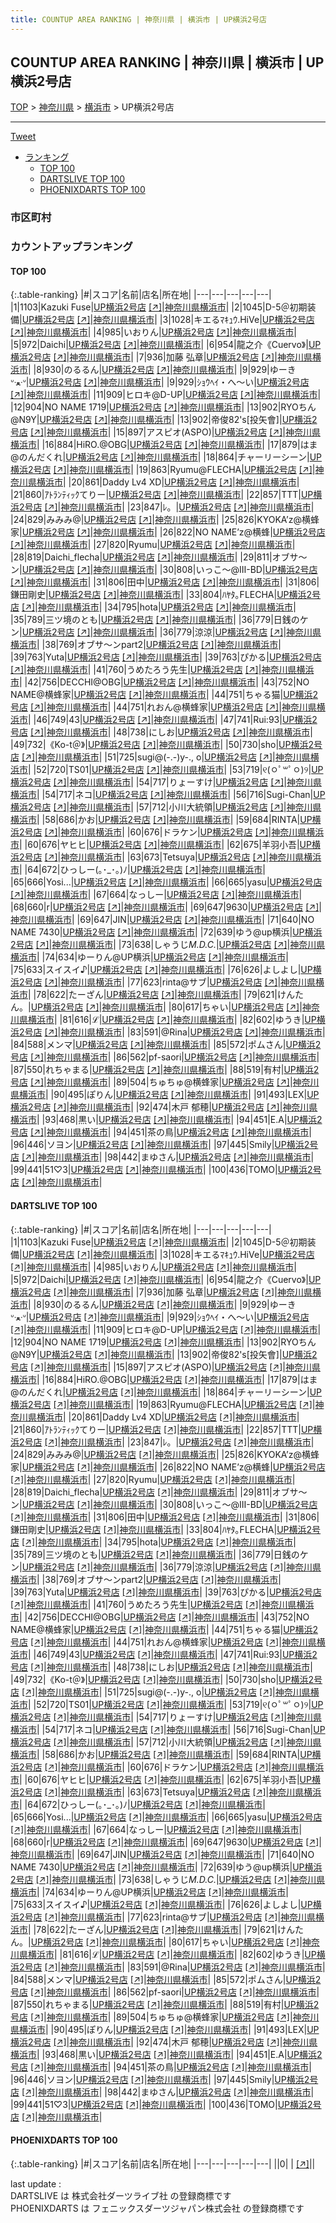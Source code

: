 ```yaml
---
title: COUNTUP AREA RANKING | 神奈川県 | 横浜市 | UP横浜2号店
---
```

## COUNTUP AREA RANKING | 神奈川県 | 横浜市 | UP横浜2号店

[TOP](/darts/rank/) > [神奈川県](/darts/rank/神奈川県/) > [横浜市](/darts/rank/神奈川県/横浜市/) > UP横浜2号店

___

<a href="https://twitter.com/share?ref_src=twsrc%5Etfw" data-text="COUNTUP AREA RANKING | 神奈川県横浜市UP横浜2号店" class="twitter-share-button" data-hashtags="DARTSLIVE,PHOENIXDARTS,darts,ダーツ" data-show-count="false">Tweet</a>

* [ランキング](#カウントアップランキング)
    * [TOP 100](#top-100)
    * [DARTSLIVE TOP 100](#dartslive-top-100)
    * [PHOENIXDARTS TOP 100](#phoenixdarts-top-100)

### 市区町村

<ul>

</ul>

### カウントアップランキング

#### TOP 100



{:.table-ranking}
|#|スコア|名前|店名|所在地|
|---|---|---|---|---|
|1|1103|<span class="rank-name-dl">Kazuki Fuse</span>|<a href="/darts/rank/shops/3d4662f3a8ee9692774c926eb736cb5a.html">UP横浜2号店</a> <a href="https://search.dartslive.com/jp/shop/3d4662f3a8ee9692774c926eb736cb5a">[↗]</a>|<a href="/darts/rank/神奈川県/横浜市">神奈川県横浜市</a>|
|2|1045|<span class="rank-name-dl">D-5＠初期装備</span>|<a href="/darts/rank/shops/3d4662f3a8ee9692774c926eb736cb5a.html">UP横浜2号店</a> <a href="https://search.dartslive.com/jp/shop/3d4662f3a8ee9692774c926eb736cb5a">[↗]</a>|<a href="/darts/rank/神奈川県/横浜市">神奈川県横浜市</a>|
|3|1028|<span class="rank-name-dl">キエるﾏｷｭｳ.HiVe</span>|<a href="/darts/rank/shops/3d4662f3a8ee9692774c926eb736cb5a.html">UP横浜2号店</a> <a href="https://search.dartslive.com/jp/shop/3d4662f3a8ee9692774c926eb736cb5a">[↗]</a>|<a href="/darts/rank/神奈川県/横浜市">神奈川県横浜市</a>|
|4|985|<span class="rank-name-dl">いおりん</span>|<a href="/darts/rank/shops/3d4662f3a8ee9692774c926eb736cb5a.html">UP横浜2号店</a> <a href="https://search.dartslive.com/jp/shop/3d4662f3a8ee9692774c926eb736cb5a">[↗]</a>|<a href="/darts/rank/神奈川県/横浜市">神奈川県横浜市</a>|
|5|972|<span class="rank-name-dl">Daichi</span>|<a href="/darts/rank/shops/3d4662f3a8ee9692774c926eb736cb5a.html">UP横浜2号店</a> <a href="https://search.dartslive.com/jp/shop/3d4662f3a8ee9692774c926eb736cb5a">[↗]</a>|<a href="/darts/rank/神奈川県/横浜市">神奈川県横浜市</a>|
|6|954|<span class="rank-name-dl">龍之介《Cuervo》</span>|<a href="/darts/rank/shops/3d4662f3a8ee9692774c926eb736cb5a.html">UP横浜2号店</a> <a href="https://search.dartslive.com/jp/shop/3d4662f3a8ee9692774c926eb736cb5a">[↗]</a>|<a href="/darts/rank/神奈川県/横浜市">神奈川県横浜市</a>|
|7|936|<span class="rank-name-dl">加藤 弘章</span>|<a href="/darts/rank/shops/3d4662f3a8ee9692774c926eb736cb5a.html">UP横浜2号店</a> <a href="https://search.dartslive.com/jp/shop/3d4662f3a8ee9692774c926eb736cb5a">[↗]</a>|<a href="/darts/rank/神奈川県/横浜市">神奈川県横浜市</a>|
|8|930|<span class="rank-name-dl">のるるん</span>|<a href="/darts/rank/shops/3d4662f3a8ee9692774c926eb736cb5a.html">UP横浜2号店</a> <a href="https://search.dartslive.com/jp/shop/3d4662f3a8ee9692774c926eb736cb5a">[↗]</a>|<a href="/darts/rank/神奈川県/横浜市">神奈川県横浜市</a>|
|9|929|<span class="rank-name-dl">ゆーきᐡᐧﻌᐧᐡ</span>|<a href="/darts/rank/shops/3d4662f3a8ee9692774c926eb736cb5a.html">UP横浜2号店</a> <a href="https://search.dartslive.com/jp/shop/3d4662f3a8ee9692774c926eb736cb5a">[↗]</a>|<a href="/darts/rank/神奈川県/横浜市">神奈川県横浜市</a>|
|9|929|<span class="rank-name-dl">ｼｮｳﾍｲ・へ～い</span>|<a href="/darts/rank/shops/3d4662f3a8ee9692774c926eb736cb5a.html">UP横浜2号店</a> <a href="https://search.dartslive.com/jp/shop/3d4662f3a8ee9692774c926eb736cb5a">[↗]</a>|<a href="/darts/rank/神奈川県/横浜市">神奈川県横浜市</a>|
|11|909|<span class="rank-name-dl">ヒロキ@D-UP</span>|<a href="/darts/rank/shops/3d4662f3a8ee9692774c926eb736cb5a.html">UP横浜2号店</a> <a href="https://search.dartslive.com/jp/shop/3d4662f3a8ee9692774c926eb736cb5a">[↗]</a>|<a href="/darts/rank/神奈川県/横浜市">神奈川県横浜市</a>|
|12|904|<span class="rank-name-dl">NO NAME 1719</span>|<a href="/darts/rank/shops/3d4662f3a8ee9692774c926eb736cb5a.html">UP横浜2号店</a> <a href="https://search.dartslive.com/jp/shop/3d4662f3a8ee9692774c926eb736cb5a">[↗]</a>|<a href="/darts/rank/神奈川県/横浜市">神奈川県横浜市</a>|
|13|902|<span class="rank-name-dl">RYOちん@N9Y</span>|<a href="/darts/rank/shops/3d4662f3a8ee9692774c926eb736cb5a.html">UP横浜2号店</a> <a href="https://search.dartslive.com/jp/shop/3d4662f3a8ee9692774c926eb736cb5a">[↗]</a>|<a href="/darts/rank/神奈川県/横浜市">神奈川県横浜市</a>|
|13|902|<span class="rank-name-dl">帝俊82&#x27;s[投矢會]</span>|<a href="/darts/rank/shops/3d4662f3a8ee9692774c926eb736cb5a.html">UP横浜2号店</a> <a href="https://search.dartslive.com/jp/shop/3d4662f3a8ee9692774c926eb736cb5a">[↗]</a>|<a href="/darts/rank/神奈川県/横浜市">神奈川県横浜市</a>|
|15|897|<span class="rank-name-dl">アスピオ(ASPO)</span>|<a href="/darts/rank/shops/3d4662f3a8ee9692774c926eb736cb5a.html">UP横浜2号店</a> <a href="https://search.dartslive.com/jp/shop/3d4662f3a8ee9692774c926eb736cb5a">[↗]</a>|<a href="/darts/rank/神奈川県/横浜市">神奈川県横浜市</a>|
|16|884|<span class="rank-name-dl">HiRO.@OBG</span>|<a href="/darts/rank/shops/3d4662f3a8ee9692774c926eb736cb5a.html">UP横浜2号店</a> <a href="https://search.dartslive.com/jp/shop/3d4662f3a8ee9692774c926eb736cb5a">[↗]</a>|<a href="/darts/rank/神奈川県/横浜市">神奈川県横浜市</a>|
|17|879|<span class="rank-name-dl">はま@のんだくれ</span>|<a href="/darts/rank/shops/3d4662f3a8ee9692774c926eb736cb5a.html">UP横浜2号店</a> <a href="https://search.dartslive.com/jp/shop/3d4662f3a8ee9692774c926eb736cb5a">[↗]</a>|<a href="/darts/rank/神奈川県/横浜市">神奈川県横浜市</a>|
|18|864|<span class="rank-name-dl">チャーリーシーン</span>|<a href="/darts/rank/shops/3d4662f3a8ee9692774c926eb736cb5a.html">UP横浜2号店</a> <a href="https://search.dartslive.com/jp/shop/3d4662f3a8ee9692774c926eb736cb5a">[↗]</a>|<a href="/darts/rank/神奈川県/横浜市">神奈川県横浜市</a>|
|19|863|<span class="rank-name-dl">Ryumu@FLECHA</span>|<a href="/darts/rank/shops/3d4662f3a8ee9692774c926eb736cb5a.html">UP横浜2号店</a> <a href="https://search.dartslive.com/jp/shop/3d4662f3a8ee9692774c926eb736cb5a">[↗]</a>|<a href="/darts/rank/神奈川県/横浜市">神奈川県横浜市</a>|
|20|861|<span class="rank-name-dl">Daddy Lv4 XD</span>|<a href="/darts/rank/shops/3d4662f3a8ee9692774c926eb736cb5a.html">UP横浜2号店</a> <a href="https://search.dartslive.com/jp/shop/3d4662f3a8ee9692774c926eb736cb5a">[↗]</a>|<a href="/darts/rank/神奈川県/横浜市">神奈川県横浜市</a>|
|21|860|<span class="rank-name-dl">ｱﾄﾗﾝﾃｨｯｸてりー</span>|<a href="/darts/rank/shops/3d4662f3a8ee9692774c926eb736cb5a.html">UP横浜2号店</a> <a href="https://search.dartslive.com/jp/shop/3d4662f3a8ee9692774c926eb736cb5a">[↗]</a>|<a href="/darts/rank/神奈川県/横浜市">神奈川県横浜市</a>|
|22|857|<span class="rank-name-dl">TTT</span>|<a href="/darts/rank/shops/3d4662f3a8ee9692774c926eb736cb5a.html">UP横浜2号店</a> <a href="https://search.dartslive.com/jp/shop/3d4662f3a8ee9692774c926eb736cb5a">[↗]</a>|<a href="/darts/rank/神奈川県/横浜市">神奈川県横浜市</a>|
|23|847|<span class="rank-name-dl">ﾚ。</span>|<a href="/darts/rank/shops/3d4662f3a8ee9692774c926eb736cb5a.html">UP横浜2号店</a> <a href="https://search.dartslive.com/jp/shop/3d4662f3a8ee9692774c926eb736cb5a">[↗]</a>|<a href="/darts/rank/神奈川県/横浜市">神奈川県横浜市</a>|
|24|829|<span class="rank-name-dl">みみみ@</span>|<a href="/darts/rank/shops/3d4662f3a8ee9692774c926eb736cb5a.html">UP横浜2号店</a> <a href="https://search.dartslive.com/jp/shop/3d4662f3a8ee9692774c926eb736cb5a">[↗]</a>|<a href="/darts/rank/神奈川県/横浜市">神奈川県横浜市</a>|
|25|826|<span class="rank-name-dl">KYOKA’z@横蜂家</span>|<a href="/darts/rank/shops/3d4662f3a8ee9692774c926eb736cb5a.html">UP横浜2号店</a> <a href="https://search.dartslive.com/jp/shop/3d4662f3a8ee9692774c926eb736cb5a">[↗]</a>|<a href="/darts/rank/神奈川県/横浜市">神奈川県横浜市</a>|
|26|822|<span class="rank-name-dl">NO NAME’z@横蜂</span>|<a href="/darts/rank/shops/3d4662f3a8ee9692774c926eb736cb5a.html">UP横浜2号店</a> <a href="https://search.dartslive.com/jp/shop/3d4662f3a8ee9692774c926eb736cb5a">[↗]</a>|<a href="/darts/rank/神奈川県/横浜市">神奈川県横浜市</a>|
|27|820|<span class="rank-name-dl">Ryumu</span>|<a href="/darts/rank/shops/3d4662f3a8ee9692774c926eb736cb5a.html">UP横浜2号店</a> <a href="https://search.dartslive.com/jp/shop/3d4662f3a8ee9692774c926eb736cb5a">[↗]</a>|<a href="/darts/rank/神奈川県/横浜市">神奈川県横浜市</a>|
|28|819|<span class="rank-name-dl">Daichi_flecha</span>|<a href="/darts/rank/shops/3d4662f3a8ee9692774c926eb736cb5a.html">UP横浜2号店</a> <a href="https://search.dartslive.com/jp/shop/3d4662f3a8ee9692774c926eb736cb5a">[↗]</a>|<a href="/darts/rank/神奈川県/横浜市">神奈川県横浜市</a>|
|29|811|<span class="rank-name-dl">オブサ〜ン</span>|<a href="/darts/rank/shops/3d4662f3a8ee9692774c926eb736cb5a.html">UP横浜2号店</a> <a href="https://search.dartslive.com/jp/shop/3d4662f3a8ee9692774c926eb736cb5a">[↗]</a>|<a href="/darts/rank/神奈川県/横浜市">神奈川県横浜市</a>|
|30|808|<span class="rank-name-dl">いっこ～@Ⅲ-BD</span>|<a href="/darts/rank/shops/3d4662f3a8ee9692774c926eb736cb5a.html">UP横浜2号店</a> <a href="https://search.dartslive.com/jp/shop/3d4662f3a8ee9692774c926eb736cb5a">[↗]</a>|<a href="/darts/rank/神奈川県/横浜市">神奈川県横浜市</a>|
|31|806|<span class="rank-name-dl">田中</span>|<a href="/darts/rank/shops/3d4662f3a8ee9692774c926eb736cb5a.html">UP横浜2号店</a> <a href="https://search.dartslive.com/jp/shop/3d4662f3a8ee9692774c926eb736cb5a">[↗]</a>|<a href="/darts/rank/神奈川県/横浜市">神奈川県横浜市</a>|
|31|806|<span class="rank-name-dl">鎌田剛史</span>|<a href="/darts/rank/shops/3d4662f3a8ee9692774c926eb736cb5a.html">UP横浜2号店</a> <a href="https://search.dartslive.com/jp/shop/3d4662f3a8ee9692774c926eb736cb5a">[↗]</a>|<a href="/darts/rank/神奈川県/横浜市">神奈川県横浜市</a>|
|33|804|<span class="rank-name-dl">ﾊﾔﾀ｡FLECHA</span>|<a href="/darts/rank/shops/3d4662f3a8ee9692774c926eb736cb5a.html">UP横浜2号店</a> <a href="https://search.dartslive.com/jp/shop/3d4662f3a8ee9692774c926eb736cb5a">[↗]</a>|<a href="/darts/rank/神奈川県/横浜市">神奈川県横浜市</a>|
|34|795|<span class="rank-name-dl">hota</span>|<a href="/darts/rank/shops/3d4662f3a8ee9692774c926eb736cb5a.html">UP横浜2号店</a> <a href="https://search.dartslive.com/jp/shop/3d4662f3a8ee9692774c926eb736cb5a">[↗]</a>|<a href="/darts/rank/神奈川県/横浜市">神奈川県横浜市</a>|
|35|789|<span class="rank-name-dl">三ツ境のとも</span>|<a href="/darts/rank/shops/3d4662f3a8ee9692774c926eb736cb5a.html">UP横浜2号店</a> <a href="https://search.dartslive.com/jp/shop/3d4662f3a8ee9692774c926eb736cb5a">[↗]</a>|<a href="/darts/rank/神奈川県/横浜市">神奈川県横浜市</a>|
|36|779|<span class="rank-name-dl">日銭のケン</span>|<a href="/darts/rank/shops/3d4662f3a8ee9692774c926eb736cb5a.html">UP横浜2号店</a> <a href="https://search.dartslive.com/jp/shop/3d4662f3a8ee9692774c926eb736cb5a">[↗]</a>|<a href="/darts/rank/神奈川県/横浜市">神奈川県横浜市</a>|
|36|779|<span class="rank-name-dl">涼涼</span>|<a href="/darts/rank/shops/3d4662f3a8ee9692774c926eb736cb5a.html">UP横浜2号店</a> <a href="https://search.dartslive.com/jp/shop/3d4662f3a8ee9692774c926eb736cb5a">[↗]</a>|<a href="/darts/rank/神奈川県/横浜市">神奈川県横浜市</a>|
|38|769|<span class="rank-name-dl">オブサ〜ンpart2</span>|<a href="/darts/rank/shops/3d4662f3a8ee9692774c926eb736cb5a.html">UP横浜2号店</a> <a href="https://search.dartslive.com/jp/shop/3d4662f3a8ee9692774c926eb736cb5a">[↗]</a>|<a href="/darts/rank/神奈川県/横浜市">神奈川県横浜市</a>|
|39|763|<span class="rank-name-dl">Yuta</span>|<a href="/darts/rank/shops/3d4662f3a8ee9692774c926eb736cb5a.html">UP横浜2号店</a> <a href="https://search.dartslive.com/jp/shop/3d4662f3a8ee9692774c926eb736cb5a">[↗]</a>|<a href="/darts/rank/神奈川県/横浜市">神奈川県横浜市</a>|
|39|763|<span class="rank-name-dl">ぴかる</span>|<a href="/darts/rank/shops/3d4662f3a8ee9692774c926eb736cb5a.html">UP横浜2号店</a> <a href="https://search.dartslive.com/jp/shop/3d4662f3a8ee9692774c926eb736cb5a">[↗]</a>|<a href="/darts/rank/神奈川県/横浜市">神奈川県横浜市</a>|
|41|760|<span class="rank-name-dl">うめたろう先生</span>|<a href="/darts/rank/shops/3d4662f3a8ee9692774c926eb736cb5a.html">UP横浜2号店</a> <a href="https://search.dartslive.com/jp/shop/3d4662f3a8ee9692774c926eb736cb5a">[↗]</a>|<a href="/darts/rank/神奈川県/横浜市">神奈川県横浜市</a>|
|42|756|<span class="rank-name-dl">DECCHI@OBG</span>|<a href="/darts/rank/shops/3d4662f3a8ee9692774c926eb736cb5a.html">UP横浜2号店</a> <a href="https://search.dartslive.com/jp/shop/3d4662f3a8ee9692774c926eb736cb5a">[↗]</a>|<a href="/darts/rank/神奈川県/横浜市">神奈川県横浜市</a>|
|43|752|<span class="rank-name-dl">NO NAME@横蜂家</span>|<a href="/darts/rank/shops/3d4662f3a8ee9692774c926eb736cb5a.html">UP横浜2号店</a> <a href="https://search.dartslive.com/jp/shop/3d4662f3a8ee9692774c926eb736cb5a">[↗]</a>|<a href="/darts/rank/神奈川県/横浜市">神奈川県横浜市</a>|
|44|751|<span class="rank-name-dl">ちゃる猫</span>|<a href="/darts/rank/shops/3d4662f3a8ee9692774c926eb736cb5a.html">UP横浜2号店</a> <a href="https://search.dartslive.com/jp/shop/3d4662f3a8ee9692774c926eb736cb5a">[↗]</a>|<a href="/darts/rank/神奈川県/横浜市">神奈川県横浜市</a>|
|44|751|<span class="rank-name-dl">れおん@横蜂家</span>|<a href="/darts/rank/shops/3d4662f3a8ee9692774c926eb736cb5a.html">UP横浜2号店</a> <a href="https://search.dartslive.com/jp/shop/3d4662f3a8ee9692774c926eb736cb5a">[↗]</a>|<a href="/darts/rank/神奈川県/横浜市">神奈川県横浜市</a>|
|46|749|<span class="rank-name-dl">43</span>|<a href="/darts/rank/shops/3d4662f3a8ee9692774c926eb736cb5a.html">UP横浜2号店</a> <a href="https://search.dartslive.com/jp/shop/3d4662f3a8ee9692774c926eb736cb5a">[↗]</a>|<a href="/darts/rank/神奈川県/横浜市">神奈川県横浜市</a>|
|47|741|<span class="rank-name-dl">Rui:93</span>|<a href="/darts/rank/shops/3d4662f3a8ee9692774c926eb736cb5a.html">UP横浜2号店</a> <a href="https://search.dartslive.com/jp/shop/3d4662f3a8ee9692774c926eb736cb5a">[↗]</a>|<a href="/darts/rank/神奈川県/横浜市">神奈川県横浜市</a>|
|48|738|<span class="rank-name-dl">にしお</span>|<a href="/darts/rank/shops/3d4662f3a8ee9692774c926eb736cb5a.html">UP横浜2号店</a> <a href="https://search.dartslive.com/jp/shop/3d4662f3a8ee9692774c926eb736cb5a">[↗]</a>|<a href="/darts/rank/神奈川県/横浜市">神奈川県横浜市</a>|
|49|732|<span class="rank-name-dl">《Ko-t＠》</span>|<a href="/darts/rank/shops/3d4662f3a8ee9692774c926eb736cb5a.html">UP横浜2号店</a> <a href="https://search.dartslive.com/jp/shop/3d4662f3a8ee9692774c926eb736cb5a">[↗]</a>|<a href="/darts/rank/神奈川県/横浜市">神奈川県横浜市</a>|
|50|730|<span class="rank-name-dl">sho</span>|<a href="/darts/rank/shops/3d4662f3a8ee9692774c926eb736cb5a.html">UP横浜2号店</a> <a href="https://search.dartslive.com/jp/shop/3d4662f3a8ee9692774c926eb736cb5a">[↗]</a>|<a href="/darts/rank/神奈川県/横浜市">神奈川県横浜市</a>|
|51|725|<span class="rank-name-dl">sugi@(-.-)y-., o</span>|<a href="/darts/rank/shops/3d4662f3a8ee9692774c926eb736cb5a.html">UP横浜2号店</a> <a href="https://search.dartslive.com/jp/shop/3d4662f3a8ee9692774c926eb736cb5a">[↗]</a>|<a href="/darts/rank/神奈川県/横浜市">神奈川県横浜市</a>|
|52|720|<span class="rank-name-dl">TS01</span>|<a href="/darts/rank/shops/3d4662f3a8ee9692774c926eb736cb5a.html">UP横浜2号店</a> <a href="https://search.dartslive.com/jp/shop/3d4662f3a8ee9692774c926eb736cb5a">[↗]</a>|<a href="/darts/rank/神奈川県/横浜市">神奈川県横浜市</a>|
|53|719|<span class="rank-name-dl">୧(ㅇﾟ‪꒳ﾟㅇ)୨</span>|<a href="/darts/rank/shops/3d4662f3a8ee9692774c926eb736cb5a.html">UP横浜2号店</a> <a href="https://search.dartslive.com/jp/shop/3d4662f3a8ee9692774c926eb736cb5a">[↗]</a>|<a href="/darts/rank/神奈川県/横浜市">神奈川県横浜市</a>|
|54|717|<span class="rank-name-dl">りょーすけ</span>|<a href="/darts/rank/shops/3d4662f3a8ee9692774c926eb736cb5a.html">UP横浜2号店</a> <a href="https://search.dartslive.com/jp/shop/3d4662f3a8ee9692774c926eb736cb5a">[↗]</a>|<a href="/darts/rank/神奈川県/横浜市">神奈川県横浜市</a>|
|54|717|<span class="rank-name-dl">ネコ</span>|<a href="/darts/rank/shops/3d4662f3a8ee9692774c926eb736cb5a.html">UP横浜2号店</a> <a href="https://search.dartslive.com/jp/shop/3d4662f3a8ee9692774c926eb736cb5a">[↗]</a>|<a href="/darts/rank/神奈川県/横浜市">神奈川県横浜市</a>|
|56|716|<span class="rank-name-dl">Sugi-Chan</span>|<a href="/darts/rank/shops/3d4662f3a8ee9692774c926eb736cb5a.html">UP横浜2号店</a> <a href="https://search.dartslive.com/jp/shop/3d4662f3a8ee9692774c926eb736cb5a">[↗]</a>|<a href="/darts/rank/神奈川県/横浜市">神奈川県横浜市</a>|
|57|712|<span class="rank-name-dl">小川大統領</span>|<a href="/darts/rank/shops/3d4662f3a8ee9692774c926eb736cb5a.html">UP横浜2号店</a> <a href="https://search.dartslive.com/jp/shop/3d4662f3a8ee9692774c926eb736cb5a">[↗]</a>|<a href="/darts/rank/神奈川県/横浜市">神奈川県横浜市</a>|
|58|686|<span class="rank-name-dl">かお</span>|<a href="/darts/rank/shops/3d4662f3a8ee9692774c926eb736cb5a.html">UP横浜2号店</a> <a href="https://search.dartslive.com/jp/shop/3d4662f3a8ee9692774c926eb736cb5a">[↗]</a>|<a href="/darts/rank/神奈川県/横浜市">神奈川県横浜市</a>|
|59|684|<span class="rank-name-dl">RINTA</span>|<a href="/darts/rank/shops/3d4662f3a8ee9692774c926eb736cb5a.html">UP横浜2号店</a> <a href="https://search.dartslive.com/jp/shop/3d4662f3a8ee9692774c926eb736cb5a">[↗]</a>|<a href="/darts/rank/神奈川県/横浜市">神奈川県横浜市</a>|
|60|676|<span class="rank-name-dl">ドラケン</span>|<a href="/darts/rank/shops/3d4662f3a8ee9692774c926eb736cb5a.html">UP横浜2号店</a> <a href="https://search.dartslive.com/jp/shop/3d4662f3a8ee9692774c926eb736cb5a">[↗]</a>|<a href="/darts/rank/神奈川県/横浜市">神奈川県横浜市</a>|
|60|676|<span class="rank-name-dl">ヤヒヒ</span>|<a href="/darts/rank/shops/3d4662f3a8ee9692774c926eb736cb5a.html">UP横浜2号店</a> <a href="https://search.dartslive.com/jp/shop/3d4662f3a8ee9692774c926eb736cb5a">[↗]</a>|<a href="/darts/rank/神奈川県/横浜市">神奈川県横浜市</a>|
|62|675|<span class="rank-name-dl">羊羽小吾</span>|<a href="/darts/rank/shops/3d4662f3a8ee9692774c926eb736cb5a.html">UP横浜2号店</a> <a href="https://search.dartslive.com/jp/shop/3d4662f3a8ee9692774c926eb736cb5a">[↗]</a>|<a href="/darts/rank/神奈川県/横浜市">神奈川県横浜市</a>|
|63|673|<span class="rank-name-dl">Tetsuya</span>|<a href="/darts/rank/shops/3d4662f3a8ee9692774c926eb736cb5a.html">UP横浜2号店</a> <a href="https://search.dartslive.com/jp/shop/3d4662f3a8ee9692774c926eb736cb5a">[↗]</a>|<a href="/darts/rank/神奈川県/横浜市">神奈川県横浜市</a>|
|64|672|<span class="rank-name-dl">ひっしー(｡･_･｡)ﾉ</span>|<a href="/darts/rank/shops/3d4662f3a8ee9692774c926eb736cb5a.html">UP横浜2号店</a> <a href="https://search.dartslive.com/jp/shop/3d4662f3a8ee9692774c926eb736cb5a">[↗]</a>|<a href="/darts/rank/神奈川県/横浜市">神奈川県横浜市</a>|
|65|666|<span class="rank-name-dl">Yosi...</span>|<a href="/darts/rank/shops/3d4662f3a8ee9692774c926eb736cb5a.html">UP横浜2号店</a> <a href="https://search.dartslive.com/jp/shop/3d4662f3a8ee9692774c926eb736cb5a">[↗]</a>|<a href="/darts/rank/神奈川県/横浜市">神奈川県横浜市</a>|
|66|665|<span class="rank-name-dl">yasu</span>|<a href="/darts/rank/shops/3d4662f3a8ee9692774c926eb736cb5a.html">UP横浜2号店</a> <a href="https://search.dartslive.com/jp/shop/3d4662f3a8ee9692774c926eb736cb5a">[↗]</a>|<a href="/darts/rank/神奈川県/横浜市">神奈川県横浜市</a>|
|67|664|<span class="rank-name-dl">なっしー</span>|<a href="/darts/rank/shops/3d4662f3a8ee9692774c926eb736cb5a.html">UP横浜2号店</a> <a href="https://search.dartslive.com/jp/shop/3d4662f3a8ee9692774c926eb736cb5a">[↗]</a>|<a href="/darts/rank/神奈川県/横浜市">神奈川県横浜市</a>|
|68|660|<span class="rank-name-dl">r</span>|<a href="/darts/rank/shops/3d4662f3a8ee9692774c926eb736cb5a.html">UP横浜2号店</a> <a href="https://search.dartslive.com/jp/shop/3d4662f3a8ee9692774c926eb736cb5a">[↗]</a>|<a href="/darts/rank/神奈川県/横浜市">神奈川県横浜市</a>|
|69|647|<span class="rank-name-dl">9630</span>|<a href="/darts/rank/shops/3d4662f3a8ee9692774c926eb736cb5a.html">UP横浜2号店</a> <a href="https://search.dartslive.com/jp/shop/3d4662f3a8ee9692774c926eb736cb5a">[↗]</a>|<a href="/darts/rank/神奈川県/横浜市">神奈川県横浜市</a>|
|69|647|<span class="rank-name-dl">JIN</span>|<a href="/darts/rank/shops/3d4662f3a8ee9692774c926eb736cb5a.html">UP横浜2号店</a> <a href="https://search.dartslive.com/jp/shop/3d4662f3a8ee9692774c926eb736cb5a">[↗]</a>|<a href="/darts/rank/神奈川県/横浜市">神奈川県横浜市</a>|
|71|640|<span class="rank-name-dl">NO NAME 7430</span>|<a href="/darts/rank/shops/3d4662f3a8ee9692774c926eb736cb5a.html">UP横浜2号店</a> <a href="https://search.dartslive.com/jp/shop/3d4662f3a8ee9692774c926eb736cb5a">[↗]</a>|<a href="/darts/rank/神奈川県/横浜市">神奈川県横浜市</a>|
|72|639|<span class="rank-name-dl">ゆう@up横浜</span>|<a href="/darts/rank/shops/3d4662f3a8ee9692774c926eb736cb5a.html">UP横浜2号店</a> <a href="https://search.dartslive.com/jp/shop/3d4662f3a8ee9692774c926eb736cb5a">[↗]</a>|<a href="/darts/rank/神奈川県/横浜市">神奈川県横浜市</a>|
|73|638|<span class="rank-name-dl">しゃうじ*M.D.C.*</span>|<a href="/darts/rank/shops/3d4662f3a8ee9692774c926eb736cb5a.html">UP横浜2号店</a> <a href="https://search.dartslive.com/jp/shop/3d4662f3a8ee9692774c926eb736cb5a">[↗]</a>|<a href="/darts/rank/神奈川県/横浜市">神奈川県横浜市</a>|
|74|634|<span class="rank-name-dl">ゆーりん@UP横浜</span>|<a href="/darts/rank/shops/3d4662f3a8ee9692774c926eb736cb5a.html">UP横浜2号店</a> <a href="https://search.dartslive.com/jp/shop/3d4662f3a8ee9692774c926eb736cb5a">[↗]</a>|<a href="/darts/rank/神奈川県/横浜市">神奈川県横浜市</a>|
|75|633|<span class="rank-name-dl">スイスイ♪</span>|<a href="/darts/rank/shops/3d4662f3a8ee9692774c926eb736cb5a.html">UP横浜2号店</a> <a href="https://search.dartslive.com/jp/shop/3d4662f3a8ee9692774c926eb736cb5a">[↗]</a>|<a href="/darts/rank/神奈川県/横浜市">神奈川県横浜市</a>|
|76|626|<span class="rank-name-dl">よしよし</span>|<a href="/darts/rank/shops/3d4662f3a8ee9692774c926eb736cb5a.html">UP横浜2号店</a> <a href="https://search.dartslive.com/jp/shop/3d4662f3a8ee9692774c926eb736cb5a">[↗]</a>|<a href="/darts/rank/神奈川県/横浜市">神奈川県横浜市</a>|
|77|623|<span class="rank-name-dl">rinta@サブ</span>|<a href="/darts/rank/shops/3d4662f3a8ee9692774c926eb736cb5a.html">UP横浜2号店</a> <a href="https://search.dartslive.com/jp/shop/3d4662f3a8ee9692774c926eb736cb5a">[↗]</a>|<a href="/darts/rank/神奈川県/横浜市">神奈川県横浜市</a>|
|78|622|<span class="rank-name-dl">たーざん</span>|<a href="/darts/rank/shops/3d4662f3a8ee9692774c926eb736cb5a.html">UP横浜2号店</a> <a href="https://search.dartslive.com/jp/shop/3d4662f3a8ee9692774c926eb736cb5a">[↗]</a>|<a href="/darts/rank/神奈川県/横浜市">神奈川県横浜市</a>|
|79|621|<span class="rank-name-dl">けんたん。</span>|<a href="/darts/rank/shops/3d4662f3a8ee9692774c926eb736cb5a.html">UP横浜2号店</a> <a href="https://search.dartslive.com/jp/shop/3d4662f3a8ee9692774c926eb736cb5a">[↗]</a>|<a href="/darts/rank/神奈川県/横浜市">神奈川県横浜市</a>|
|80|617|<span class="rank-name-dl">ちゃい</span>|<a href="/darts/rank/shops/3d4662f3a8ee9692774c926eb736cb5a.html">UP横浜2号店</a> <a href="https://search.dartslive.com/jp/shop/3d4662f3a8ee9692774c926eb736cb5a">[↗]</a>|<a href="/darts/rank/神奈川県/横浜市">神奈川県横浜市</a>|
|81|616|<span class="rank-name-dl">ℒ</span>|<a href="/darts/rank/shops/3d4662f3a8ee9692774c926eb736cb5a.html">UP横浜2号店</a> <a href="https://search.dartslive.com/jp/shop/3d4662f3a8ee9692774c926eb736cb5a">[↗]</a>|<a href="/darts/rank/神奈川県/横浜市">神奈川県横浜市</a>|
|82|602|<span class="rank-name-dl">ゆうき</span>|<a href="/darts/rank/shops/3d4662f3a8ee9692774c926eb736cb5a.html">UP横浜2号店</a> <a href="https://search.dartslive.com/jp/shop/3d4662f3a8ee9692774c926eb736cb5a">[↗]</a>|<a href="/darts/rank/神奈川県/横浜市">神奈川県横浜市</a>|
|83|591|<span class="rank-name-dl">@Rina</span>|<a href="/darts/rank/shops/3d4662f3a8ee9692774c926eb736cb5a.html">UP横浜2号店</a> <a href="https://search.dartslive.com/jp/shop/3d4662f3a8ee9692774c926eb736cb5a">[↗]</a>|<a href="/darts/rank/神奈川県/横浜市">神奈川県横浜市</a>|
|84|588|<span class="rank-name-dl">メンマ</span>|<a href="/darts/rank/shops/3d4662f3a8ee9692774c926eb736cb5a.html">UP横浜2号店</a> <a href="https://search.dartslive.com/jp/shop/3d4662f3a8ee9692774c926eb736cb5a">[↗]</a>|<a href="/darts/rank/神奈川県/横浜市">神奈川県横浜市</a>|
|85|572|<span class="rank-name-dl">ポムさん</span>|<a href="/darts/rank/shops/3d4662f3a8ee9692774c926eb736cb5a.html">UP横浜2号店</a> <a href="https://search.dartslive.com/jp/shop/3d4662f3a8ee9692774c926eb736cb5a">[↗]</a>|<a href="/darts/rank/神奈川県/横浜市">神奈川県横浜市</a>|
|86|562|<span class="rank-name-dl">pf-saori</span>|<a href="/darts/rank/shops/3d4662f3a8ee9692774c926eb736cb5a.html">UP横浜2号店</a> <a href="https://search.dartslive.com/jp/shop/3d4662f3a8ee9692774c926eb736cb5a">[↗]</a>|<a href="/darts/rank/神奈川県/横浜市">神奈川県横浜市</a>|
|87|550|<span class="rank-name-dl">れちゃまる</span>|<a href="/darts/rank/shops/3d4662f3a8ee9692774c926eb736cb5a.html">UP横浜2号店</a> <a href="https://search.dartslive.com/jp/shop/3d4662f3a8ee9692774c926eb736cb5a">[↗]</a>|<a href="/darts/rank/神奈川県/横浜市">神奈川県横浜市</a>|
|88|519|<span class="rank-name-dl">有村</span>|<a href="/darts/rank/shops/3d4662f3a8ee9692774c926eb736cb5a.html">UP横浜2号店</a> <a href="https://search.dartslive.com/jp/shop/3d4662f3a8ee9692774c926eb736cb5a">[↗]</a>|<a href="/darts/rank/神奈川県/横浜市">神奈川県横浜市</a>|
|89|504|<span class="rank-name-dl">ちゅちゅ@横蜂家</span>|<a href="/darts/rank/shops/3d4662f3a8ee9692774c926eb736cb5a.html">UP横浜2号店</a> <a href="https://search.dartslive.com/jp/shop/3d4662f3a8ee9692774c926eb736cb5a">[↗]</a>|<a href="/darts/rank/神奈川県/横浜市">神奈川県横浜市</a>|
|90|495|<span class="rank-name-dl">ぽりん</span>|<a href="/darts/rank/shops/3d4662f3a8ee9692774c926eb736cb5a.html">UP横浜2号店</a> <a href="https://search.dartslive.com/jp/shop/3d4662f3a8ee9692774c926eb736cb5a">[↗]</a>|<a href="/darts/rank/神奈川県/横浜市">神奈川県横浜市</a>|
|91|493|<span class="rank-name-dl">LEX</span>|<a href="/darts/rank/shops/3d4662f3a8ee9692774c926eb736cb5a.html">UP横浜2号店</a> <a href="https://search.dartslive.com/jp/shop/3d4662f3a8ee9692774c926eb736cb5a">[↗]</a>|<a href="/darts/rank/神奈川県/横浜市">神奈川県横浜市</a>|
|92|474|<span class="rank-name-dl">木戸 郁穂</span>|<a href="/darts/rank/shops/3d4662f3a8ee9692774c926eb736cb5a.html">UP横浜2号店</a> <a href="https://search.dartslive.com/jp/shop/3d4662f3a8ee9692774c926eb736cb5a">[↗]</a>|<a href="/darts/rank/神奈川県/横浜市">神奈川県横浜市</a>|
|93|468|<span class="rank-name-dl">黒い</span>|<a href="/darts/rank/shops/3d4662f3a8ee9692774c926eb736cb5a.html">UP横浜2号店</a> <a href="https://search.dartslive.com/jp/shop/3d4662f3a8ee9692774c926eb736cb5a">[↗]</a>|<a href="/darts/rank/神奈川県/横浜市">神奈川県横浜市</a>|
|94|451|<span class="rank-name-dl">E.A</span>|<a href="/darts/rank/shops/3d4662f3a8ee9692774c926eb736cb5a.html">UP横浜2号店</a> <a href="https://search.dartslive.com/jp/shop/3d4662f3a8ee9692774c926eb736cb5a">[↗]</a>|<a href="/darts/rank/神奈川県/横浜市">神奈川県横浜市</a>|
|94|451|<span class="rank-name-dl">茶の鳥</span>|<a href="/darts/rank/shops/3d4662f3a8ee9692774c926eb736cb5a.html">UP横浜2号店</a> <a href="https://search.dartslive.com/jp/shop/3d4662f3a8ee9692774c926eb736cb5a">[↗]</a>|<a href="/darts/rank/神奈川県/横浜市">神奈川県横浜市</a>|
|96|446|<span class="rank-name-dl">ソヨン</span>|<a href="/darts/rank/shops/3d4662f3a8ee9692774c926eb736cb5a.html">UP横浜2号店</a> <a href="https://search.dartslive.com/jp/shop/3d4662f3a8ee9692774c926eb736cb5a">[↗]</a>|<a href="/darts/rank/神奈川県/横浜市">神奈川県横浜市</a>|
|97|445|<span class="rank-name-dl">Smily</span>|<a href="/darts/rank/shops/3d4662f3a8ee9692774c926eb736cb5a.html">UP横浜2号店</a> <a href="https://search.dartslive.com/jp/shop/3d4662f3a8ee9692774c926eb736cb5a">[↗]</a>|<a href="/darts/rank/神奈川県/横浜市">神奈川県横浜市</a>|
|98|442|<span class="rank-name-dl">まゆさん</span>|<a href="/darts/rank/shops/3d4662f3a8ee9692774c926eb736cb5a.html">UP横浜2号店</a> <a href="https://search.dartslive.com/jp/shop/3d4662f3a8ee9692774c926eb736cb5a">[↗]</a>|<a href="/darts/rank/神奈川県/横浜市">神奈川県横浜市</a>|
|99|441|<span class="rank-name-dl">51♡3</span>|<a href="/darts/rank/shops/3d4662f3a8ee9692774c926eb736cb5a.html">UP横浜2号店</a> <a href="https://search.dartslive.com/jp/shop/3d4662f3a8ee9692774c926eb736cb5a">[↗]</a>|<a href="/darts/rank/神奈川県/横浜市">神奈川県横浜市</a>|
|100|436|<span class="rank-name-dl">TOMO</span>|<a href="/darts/rank/shops/3d4662f3a8ee9692774c926eb736cb5a.html">UP横浜2号店</a> <a href="https://search.dartslive.com/jp/shop/3d4662f3a8ee9692774c926eb736cb5a">[↗]</a>|<a href="/darts/rank/神奈川県/横浜市">神奈川県横浜市</a>|


#### DARTSLIVE TOP 100



{:.table-ranking}
|#|スコア|名前|店名|所在地|
|---|---|---|---|---|
|1|1103|<span class="rank-name-dl">Kazuki Fuse</span>|<a href="/darts/rank/shops/3d4662f3a8ee9692774c926eb736cb5a.html">UP横浜2号店</a> <a href="https://search.dartslive.com/jp/shop/3d4662f3a8ee9692774c926eb736cb5a">[↗]</a>|<a href="/darts/rank/神奈川県/横浜市">神奈川県横浜市</a>|
|2|1045|<span class="rank-name-dl">D-5＠初期装備</span>|<a href="/darts/rank/shops/3d4662f3a8ee9692774c926eb736cb5a.html">UP横浜2号店</a> <a href="https://search.dartslive.com/jp/shop/3d4662f3a8ee9692774c926eb736cb5a">[↗]</a>|<a href="/darts/rank/神奈川県/横浜市">神奈川県横浜市</a>|
|3|1028|<span class="rank-name-dl">キエるﾏｷｭｳ.HiVe</span>|<a href="/darts/rank/shops/3d4662f3a8ee9692774c926eb736cb5a.html">UP横浜2号店</a> <a href="https://search.dartslive.com/jp/shop/3d4662f3a8ee9692774c926eb736cb5a">[↗]</a>|<a href="/darts/rank/神奈川県/横浜市">神奈川県横浜市</a>|
|4|985|<span class="rank-name-dl">いおりん</span>|<a href="/darts/rank/shops/3d4662f3a8ee9692774c926eb736cb5a.html">UP横浜2号店</a> <a href="https://search.dartslive.com/jp/shop/3d4662f3a8ee9692774c926eb736cb5a">[↗]</a>|<a href="/darts/rank/神奈川県/横浜市">神奈川県横浜市</a>|
|5|972|<span class="rank-name-dl">Daichi</span>|<a href="/darts/rank/shops/3d4662f3a8ee9692774c926eb736cb5a.html">UP横浜2号店</a> <a href="https://search.dartslive.com/jp/shop/3d4662f3a8ee9692774c926eb736cb5a">[↗]</a>|<a href="/darts/rank/神奈川県/横浜市">神奈川県横浜市</a>|
|6|954|<span class="rank-name-dl">龍之介《Cuervo》</span>|<a href="/darts/rank/shops/3d4662f3a8ee9692774c926eb736cb5a.html">UP横浜2号店</a> <a href="https://search.dartslive.com/jp/shop/3d4662f3a8ee9692774c926eb736cb5a">[↗]</a>|<a href="/darts/rank/神奈川県/横浜市">神奈川県横浜市</a>|
|7|936|<span class="rank-name-dl">加藤 弘章</span>|<a href="/darts/rank/shops/3d4662f3a8ee9692774c926eb736cb5a.html">UP横浜2号店</a> <a href="https://search.dartslive.com/jp/shop/3d4662f3a8ee9692774c926eb736cb5a">[↗]</a>|<a href="/darts/rank/神奈川県/横浜市">神奈川県横浜市</a>|
|8|930|<span class="rank-name-dl">のるるん</span>|<a href="/darts/rank/shops/3d4662f3a8ee9692774c926eb736cb5a.html">UP横浜2号店</a> <a href="https://search.dartslive.com/jp/shop/3d4662f3a8ee9692774c926eb736cb5a">[↗]</a>|<a href="/darts/rank/神奈川県/横浜市">神奈川県横浜市</a>|
|9|929|<span class="rank-name-dl">ゆーきᐡᐧﻌᐧᐡ</span>|<a href="/darts/rank/shops/3d4662f3a8ee9692774c926eb736cb5a.html">UP横浜2号店</a> <a href="https://search.dartslive.com/jp/shop/3d4662f3a8ee9692774c926eb736cb5a">[↗]</a>|<a href="/darts/rank/神奈川県/横浜市">神奈川県横浜市</a>|
|9|929|<span class="rank-name-dl">ｼｮｳﾍｲ・へ～い</span>|<a href="/darts/rank/shops/3d4662f3a8ee9692774c926eb736cb5a.html">UP横浜2号店</a> <a href="https://search.dartslive.com/jp/shop/3d4662f3a8ee9692774c926eb736cb5a">[↗]</a>|<a href="/darts/rank/神奈川県/横浜市">神奈川県横浜市</a>|
|11|909|<span class="rank-name-dl">ヒロキ@D-UP</span>|<a href="/darts/rank/shops/3d4662f3a8ee9692774c926eb736cb5a.html">UP横浜2号店</a> <a href="https://search.dartslive.com/jp/shop/3d4662f3a8ee9692774c926eb736cb5a">[↗]</a>|<a href="/darts/rank/神奈川県/横浜市">神奈川県横浜市</a>|
|12|904|<span class="rank-name-dl">NO NAME 1719</span>|<a href="/darts/rank/shops/3d4662f3a8ee9692774c926eb736cb5a.html">UP横浜2号店</a> <a href="https://search.dartslive.com/jp/shop/3d4662f3a8ee9692774c926eb736cb5a">[↗]</a>|<a href="/darts/rank/神奈川県/横浜市">神奈川県横浜市</a>|
|13|902|<span class="rank-name-dl">RYOちん@N9Y</span>|<a href="/darts/rank/shops/3d4662f3a8ee9692774c926eb736cb5a.html">UP横浜2号店</a> <a href="https://search.dartslive.com/jp/shop/3d4662f3a8ee9692774c926eb736cb5a">[↗]</a>|<a href="/darts/rank/神奈川県/横浜市">神奈川県横浜市</a>|
|13|902|<span class="rank-name-dl">帝俊82&#x27;s[投矢會]</span>|<a href="/darts/rank/shops/3d4662f3a8ee9692774c926eb736cb5a.html">UP横浜2号店</a> <a href="https://search.dartslive.com/jp/shop/3d4662f3a8ee9692774c926eb736cb5a">[↗]</a>|<a href="/darts/rank/神奈川県/横浜市">神奈川県横浜市</a>|
|15|897|<span class="rank-name-dl">アスピオ(ASPO)</span>|<a href="/darts/rank/shops/3d4662f3a8ee9692774c926eb736cb5a.html">UP横浜2号店</a> <a href="https://search.dartslive.com/jp/shop/3d4662f3a8ee9692774c926eb736cb5a">[↗]</a>|<a href="/darts/rank/神奈川県/横浜市">神奈川県横浜市</a>|
|16|884|<span class="rank-name-dl">HiRO.@OBG</span>|<a href="/darts/rank/shops/3d4662f3a8ee9692774c926eb736cb5a.html">UP横浜2号店</a> <a href="https://search.dartslive.com/jp/shop/3d4662f3a8ee9692774c926eb736cb5a">[↗]</a>|<a href="/darts/rank/神奈川県/横浜市">神奈川県横浜市</a>|
|17|879|<span class="rank-name-dl">はま@のんだくれ</span>|<a href="/darts/rank/shops/3d4662f3a8ee9692774c926eb736cb5a.html">UP横浜2号店</a> <a href="https://search.dartslive.com/jp/shop/3d4662f3a8ee9692774c926eb736cb5a">[↗]</a>|<a href="/darts/rank/神奈川県/横浜市">神奈川県横浜市</a>|
|18|864|<span class="rank-name-dl">チャーリーシーン</span>|<a href="/darts/rank/shops/3d4662f3a8ee9692774c926eb736cb5a.html">UP横浜2号店</a> <a href="https://search.dartslive.com/jp/shop/3d4662f3a8ee9692774c926eb736cb5a">[↗]</a>|<a href="/darts/rank/神奈川県/横浜市">神奈川県横浜市</a>|
|19|863|<span class="rank-name-dl">Ryumu@FLECHA</span>|<a href="/darts/rank/shops/3d4662f3a8ee9692774c926eb736cb5a.html">UP横浜2号店</a> <a href="https://search.dartslive.com/jp/shop/3d4662f3a8ee9692774c926eb736cb5a">[↗]</a>|<a href="/darts/rank/神奈川県/横浜市">神奈川県横浜市</a>|
|20|861|<span class="rank-name-dl">Daddy Lv4 XD</span>|<a href="/darts/rank/shops/3d4662f3a8ee9692774c926eb736cb5a.html">UP横浜2号店</a> <a href="https://search.dartslive.com/jp/shop/3d4662f3a8ee9692774c926eb736cb5a">[↗]</a>|<a href="/darts/rank/神奈川県/横浜市">神奈川県横浜市</a>|
|21|860|<span class="rank-name-dl">ｱﾄﾗﾝﾃｨｯｸてりー</span>|<a href="/darts/rank/shops/3d4662f3a8ee9692774c926eb736cb5a.html">UP横浜2号店</a> <a href="https://search.dartslive.com/jp/shop/3d4662f3a8ee9692774c926eb736cb5a">[↗]</a>|<a href="/darts/rank/神奈川県/横浜市">神奈川県横浜市</a>|
|22|857|<span class="rank-name-dl">TTT</span>|<a href="/darts/rank/shops/3d4662f3a8ee9692774c926eb736cb5a.html">UP横浜2号店</a> <a href="https://search.dartslive.com/jp/shop/3d4662f3a8ee9692774c926eb736cb5a">[↗]</a>|<a href="/darts/rank/神奈川県/横浜市">神奈川県横浜市</a>|
|23|847|<span class="rank-name-dl">ﾚ。</span>|<a href="/darts/rank/shops/3d4662f3a8ee9692774c926eb736cb5a.html">UP横浜2号店</a> <a href="https://search.dartslive.com/jp/shop/3d4662f3a8ee9692774c926eb736cb5a">[↗]</a>|<a href="/darts/rank/神奈川県/横浜市">神奈川県横浜市</a>|
|24|829|<span class="rank-name-dl">みみみ@</span>|<a href="/darts/rank/shops/3d4662f3a8ee9692774c926eb736cb5a.html">UP横浜2号店</a> <a href="https://search.dartslive.com/jp/shop/3d4662f3a8ee9692774c926eb736cb5a">[↗]</a>|<a href="/darts/rank/神奈川県/横浜市">神奈川県横浜市</a>|
|25|826|<span class="rank-name-dl">KYOKA’z@横蜂家</span>|<a href="/darts/rank/shops/3d4662f3a8ee9692774c926eb736cb5a.html">UP横浜2号店</a> <a href="https://search.dartslive.com/jp/shop/3d4662f3a8ee9692774c926eb736cb5a">[↗]</a>|<a href="/darts/rank/神奈川県/横浜市">神奈川県横浜市</a>|
|26|822|<span class="rank-name-dl">NO NAME’z@横蜂</span>|<a href="/darts/rank/shops/3d4662f3a8ee9692774c926eb736cb5a.html">UP横浜2号店</a> <a href="https://search.dartslive.com/jp/shop/3d4662f3a8ee9692774c926eb736cb5a">[↗]</a>|<a href="/darts/rank/神奈川県/横浜市">神奈川県横浜市</a>|
|27|820|<span class="rank-name-dl">Ryumu</span>|<a href="/darts/rank/shops/3d4662f3a8ee9692774c926eb736cb5a.html">UP横浜2号店</a> <a href="https://search.dartslive.com/jp/shop/3d4662f3a8ee9692774c926eb736cb5a">[↗]</a>|<a href="/darts/rank/神奈川県/横浜市">神奈川県横浜市</a>|
|28|819|<span class="rank-name-dl">Daichi_flecha</span>|<a href="/darts/rank/shops/3d4662f3a8ee9692774c926eb736cb5a.html">UP横浜2号店</a> <a href="https://search.dartslive.com/jp/shop/3d4662f3a8ee9692774c926eb736cb5a">[↗]</a>|<a href="/darts/rank/神奈川県/横浜市">神奈川県横浜市</a>|
|29|811|<span class="rank-name-dl">オブサ〜ン</span>|<a href="/darts/rank/shops/3d4662f3a8ee9692774c926eb736cb5a.html">UP横浜2号店</a> <a href="https://search.dartslive.com/jp/shop/3d4662f3a8ee9692774c926eb736cb5a">[↗]</a>|<a href="/darts/rank/神奈川県/横浜市">神奈川県横浜市</a>|
|30|808|<span class="rank-name-dl">いっこ～@Ⅲ-BD</span>|<a href="/darts/rank/shops/3d4662f3a8ee9692774c926eb736cb5a.html">UP横浜2号店</a> <a href="https://search.dartslive.com/jp/shop/3d4662f3a8ee9692774c926eb736cb5a">[↗]</a>|<a href="/darts/rank/神奈川県/横浜市">神奈川県横浜市</a>|
|31|806|<span class="rank-name-dl">田中</span>|<a href="/darts/rank/shops/3d4662f3a8ee9692774c926eb736cb5a.html">UP横浜2号店</a> <a href="https://search.dartslive.com/jp/shop/3d4662f3a8ee9692774c926eb736cb5a">[↗]</a>|<a href="/darts/rank/神奈川県/横浜市">神奈川県横浜市</a>|
|31|806|<span class="rank-name-dl">鎌田剛史</span>|<a href="/darts/rank/shops/3d4662f3a8ee9692774c926eb736cb5a.html">UP横浜2号店</a> <a href="https://search.dartslive.com/jp/shop/3d4662f3a8ee9692774c926eb736cb5a">[↗]</a>|<a href="/darts/rank/神奈川県/横浜市">神奈川県横浜市</a>|
|33|804|<span class="rank-name-dl">ﾊﾔﾀ｡FLECHA</span>|<a href="/darts/rank/shops/3d4662f3a8ee9692774c926eb736cb5a.html">UP横浜2号店</a> <a href="https://search.dartslive.com/jp/shop/3d4662f3a8ee9692774c926eb736cb5a">[↗]</a>|<a href="/darts/rank/神奈川県/横浜市">神奈川県横浜市</a>|
|34|795|<span class="rank-name-dl">hota</span>|<a href="/darts/rank/shops/3d4662f3a8ee9692774c926eb736cb5a.html">UP横浜2号店</a> <a href="https://search.dartslive.com/jp/shop/3d4662f3a8ee9692774c926eb736cb5a">[↗]</a>|<a href="/darts/rank/神奈川県/横浜市">神奈川県横浜市</a>|
|35|789|<span class="rank-name-dl">三ツ境のとも</span>|<a href="/darts/rank/shops/3d4662f3a8ee9692774c926eb736cb5a.html">UP横浜2号店</a> <a href="https://search.dartslive.com/jp/shop/3d4662f3a8ee9692774c926eb736cb5a">[↗]</a>|<a href="/darts/rank/神奈川県/横浜市">神奈川県横浜市</a>|
|36|779|<span class="rank-name-dl">日銭のケン</span>|<a href="/darts/rank/shops/3d4662f3a8ee9692774c926eb736cb5a.html">UP横浜2号店</a> <a href="https://search.dartslive.com/jp/shop/3d4662f3a8ee9692774c926eb736cb5a">[↗]</a>|<a href="/darts/rank/神奈川県/横浜市">神奈川県横浜市</a>|
|36|779|<span class="rank-name-dl">涼涼</span>|<a href="/darts/rank/shops/3d4662f3a8ee9692774c926eb736cb5a.html">UP横浜2号店</a> <a href="https://search.dartslive.com/jp/shop/3d4662f3a8ee9692774c926eb736cb5a">[↗]</a>|<a href="/darts/rank/神奈川県/横浜市">神奈川県横浜市</a>|
|38|769|<span class="rank-name-dl">オブサ〜ンpart2</span>|<a href="/darts/rank/shops/3d4662f3a8ee9692774c926eb736cb5a.html">UP横浜2号店</a> <a href="https://search.dartslive.com/jp/shop/3d4662f3a8ee9692774c926eb736cb5a">[↗]</a>|<a href="/darts/rank/神奈川県/横浜市">神奈川県横浜市</a>|
|39|763|<span class="rank-name-dl">Yuta</span>|<a href="/darts/rank/shops/3d4662f3a8ee9692774c926eb736cb5a.html">UP横浜2号店</a> <a href="https://search.dartslive.com/jp/shop/3d4662f3a8ee9692774c926eb736cb5a">[↗]</a>|<a href="/darts/rank/神奈川県/横浜市">神奈川県横浜市</a>|
|39|763|<span class="rank-name-dl">ぴかる</span>|<a href="/darts/rank/shops/3d4662f3a8ee9692774c926eb736cb5a.html">UP横浜2号店</a> <a href="https://search.dartslive.com/jp/shop/3d4662f3a8ee9692774c926eb736cb5a">[↗]</a>|<a href="/darts/rank/神奈川県/横浜市">神奈川県横浜市</a>|
|41|760|<span class="rank-name-dl">うめたろう先生</span>|<a href="/darts/rank/shops/3d4662f3a8ee9692774c926eb736cb5a.html">UP横浜2号店</a> <a href="https://search.dartslive.com/jp/shop/3d4662f3a8ee9692774c926eb736cb5a">[↗]</a>|<a href="/darts/rank/神奈川県/横浜市">神奈川県横浜市</a>|
|42|756|<span class="rank-name-dl">DECCHI@OBG</span>|<a href="/darts/rank/shops/3d4662f3a8ee9692774c926eb736cb5a.html">UP横浜2号店</a> <a href="https://search.dartslive.com/jp/shop/3d4662f3a8ee9692774c926eb736cb5a">[↗]</a>|<a href="/darts/rank/神奈川県/横浜市">神奈川県横浜市</a>|
|43|752|<span class="rank-name-dl">NO NAME@横蜂家</span>|<a href="/darts/rank/shops/3d4662f3a8ee9692774c926eb736cb5a.html">UP横浜2号店</a> <a href="https://search.dartslive.com/jp/shop/3d4662f3a8ee9692774c926eb736cb5a">[↗]</a>|<a href="/darts/rank/神奈川県/横浜市">神奈川県横浜市</a>|
|44|751|<span class="rank-name-dl">ちゃる猫</span>|<a href="/darts/rank/shops/3d4662f3a8ee9692774c926eb736cb5a.html">UP横浜2号店</a> <a href="https://search.dartslive.com/jp/shop/3d4662f3a8ee9692774c926eb736cb5a">[↗]</a>|<a href="/darts/rank/神奈川県/横浜市">神奈川県横浜市</a>|
|44|751|<span class="rank-name-dl">れおん@横蜂家</span>|<a href="/darts/rank/shops/3d4662f3a8ee9692774c926eb736cb5a.html">UP横浜2号店</a> <a href="https://search.dartslive.com/jp/shop/3d4662f3a8ee9692774c926eb736cb5a">[↗]</a>|<a href="/darts/rank/神奈川県/横浜市">神奈川県横浜市</a>|
|46|749|<span class="rank-name-dl">43</span>|<a href="/darts/rank/shops/3d4662f3a8ee9692774c926eb736cb5a.html">UP横浜2号店</a> <a href="https://search.dartslive.com/jp/shop/3d4662f3a8ee9692774c926eb736cb5a">[↗]</a>|<a href="/darts/rank/神奈川県/横浜市">神奈川県横浜市</a>|
|47|741|<span class="rank-name-dl">Rui:93</span>|<a href="/darts/rank/shops/3d4662f3a8ee9692774c926eb736cb5a.html">UP横浜2号店</a> <a href="https://search.dartslive.com/jp/shop/3d4662f3a8ee9692774c926eb736cb5a">[↗]</a>|<a href="/darts/rank/神奈川県/横浜市">神奈川県横浜市</a>|
|48|738|<span class="rank-name-dl">にしお</span>|<a href="/darts/rank/shops/3d4662f3a8ee9692774c926eb736cb5a.html">UP横浜2号店</a> <a href="https://search.dartslive.com/jp/shop/3d4662f3a8ee9692774c926eb736cb5a">[↗]</a>|<a href="/darts/rank/神奈川県/横浜市">神奈川県横浜市</a>|
|49|732|<span class="rank-name-dl">《Ko-t＠》</span>|<a href="/darts/rank/shops/3d4662f3a8ee9692774c926eb736cb5a.html">UP横浜2号店</a> <a href="https://search.dartslive.com/jp/shop/3d4662f3a8ee9692774c926eb736cb5a">[↗]</a>|<a href="/darts/rank/神奈川県/横浜市">神奈川県横浜市</a>|
|50|730|<span class="rank-name-dl">sho</span>|<a href="/darts/rank/shops/3d4662f3a8ee9692774c926eb736cb5a.html">UP横浜2号店</a> <a href="https://search.dartslive.com/jp/shop/3d4662f3a8ee9692774c926eb736cb5a">[↗]</a>|<a href="/darts/rank/神奈川県/横浜市">神奈川県横浜市</a>|
|51|725|<span class="rank-name-dl">sugi@(-.-)y-., o</span>|<a href="/darts/rank/shops/3d4662f3a8ee9692774c926eb736cb5a.html">UP横浜2号店</a> <a href="https://search.dartslive.com/jp/shop/3d4662f3a8ee9692774c926eb736cb5a">[↗]</a>|<a href="/darts/rank/神奈川県/横浜市">神奈川県横浜市</a>|
|52|720|<span class="rank-name-dl">TS01</span>|<a href="/darts/rank/shops/3d4662f3a8ee9692774c926eb736cb5a.html">UP横浜2号店</a> <a href="https://search.dartslive.com/jp/shop/3d4662f3a8ee9692774c926eb736cb5a">[↗]</a>|<a href="/darts/rank/神奈川県/横浜市">神奈川県横浜市</a>|
|53|719|<span class="rank-name-dl">୧(ㅇﾟ‪꒳ﾟㅇ)୨</span>|<a href="/darts/rank/shops/3d4662f3a8ee9692774c926eb736cb5a.html">UP横浜2号店</a> <a href="https://search.dartslive.com/jp/shop/3d4662f3a8ee9692774c926eb736cb5a">[↗]</a>|<a href="/darts/rank/神奈川県/横浜市">神奈川県横浜市</a>|
|54|717|<span class="rank-name-dl">りょーすけ</span>|<a href="/darts/rank/shops/3d4662f3a8ee9692774c926eb736cb5a.html">UP横浜2号店</a> <a href="https://search.dartslive.com/jp/shop/3d4662f3a8ee9692774c926eb736cb5a">[↗]</a>|<a href="/darts/rank/神奈川県/横浜市">神奈川県横浜市</a>|
|54|717|<span class="rank-name-dl">ネコ</span>|<a href="/darts/rank/shops/3d4662f3a8ee9692774c926eb736cb5a.html">UP横浜2号店</a> <a href="https://search.dartslive.com/jp/shop/3d4662f3a8ee9692774c926eb736cb5a">[↗]</a>|<a href="/darts/rank/神奈川県/横浜市">神奈川県横浜市</a>|
|56|716|<span class="rank-name-dl">Sugi-Chan</span>|<a href="/darts/rank/shops/3d4662f3a8ee9692774c926eb736cb5a.html">UP横浜2号店</a> <a href="https://search.dartslive.com/jp/shop/3d4662f3a8ee9692774c926eb736cb5a">[↗]</a>|<a href="/darts/rank/神奈川県/横浜市">神奈川県横浜市</a>|
|57|712|<span class="rank-name-dl">小川大統領</span>|<a href="/darts/rank/shops/3d4662f3a8ee9692774c926eb736cb5a.html">UP横浜2号店</a> <a href="https://search.dartslive.com/jp/shop/3d4662f3a8ee9692774c926eb736cb5a">[↗]</a>|<a href="/darts/rank/神奈川県/横浜市">神奈川県横浜市</a>|
|58|686|<span class="rank-name-dl">かお</span>|<a href="/darts/rank/shops/3d4662f3a8ee9692774c926eb736cb5a.html">UP横浜2号店</a> <a href="https://search.dartslive.com/jp/shop/3d4662f3a8ee9692774c926eb736cb5a">[↗]</a>|<a href="/darts/rank/神奈川県/横浜市">神奈川県横浜市</a>|
|59|684|<span class="rank-name-dl">RINTA</span>|<a href="/darts/rank/shops/3d4662f3a8ee9692774c926eb736cb5a.html">UP横浜2号店</a> <a href="https://search.dartslive.com/jp/shop/3d4662f3a8ee9692774c926eb736cb5a">[↗]</a>|<a href="/darts/rank/神奈川県/横浜市">神奈川県横浜市</a>|
|60|676|<span class="rank-name-dl">ドラケン</span>|<a href="/darts/rank/shops/3d4662f3a8ee9692774c926eb736cb5a.html">UP横浜2号店</a> <a href="https://search.dartslive.com/jp/shop/3d4662f3a8ee9692774c926eb736cb5a">[↗]</a>|<a href="/darts/rank/神奈川県/横浜市">神奈川県横浜市</a>|
|60|676|<span class="rank-name-dl">ヤヒヒ</span>|<a href="/darts/rank/shops/3d4662f3a8ee9692774c926eb736cb5a.html">UP横浜2号店</a> <a href="https://search.dartslive.com/jp/shop/3d4662f3a8ee9692774c926eb736cb5a">[↗]</a>|<a href="/darts/rank/神奈川県/横浜市">神奈川県横浜市</a>|
|62|675|<span class="rank-name-dl">羊羽小吾</span>|<a href="/darts/rank/shops/3d4662f3a8ee9692774c926eb736cb5a.html">UP横浜2号店</a> <a href="https://search.dartslive.com/jp/shop/3d4662f3a8ee9692774c926eb736cb5a">[↗]</a>|<a href="/darts/rank/神奈川県/横浜市">神奈川県横浜市</a>|
|63|673|<span class="rank-name-dl">Tetsuya</span>|<a href="/darts/rank/shops/3d4662f3a8ee9692774c926eb736cb5a.html">UP横浜2号店</a> <a href="https://search.dartslive.com/jp/shop/3d4662f3a8ee9692774c926eb736cb5a">[↗]</a>|<a href="/darts/rank/神奈川県/横浜市">神奈川県横浜市</a>|
|64|672|<span class="rank-name-dl">ひっしー(｡･_･｡)ﾉ</span>|<a href="/darts/rank/shops/3d4662f3a8ee9692774c926eb736cb5a.html">UP横浜2号店</a> <a href="https://search.dartslive.com/jp/shop/3d4662f3a8ee9692774c926eb736cb5a">[↗]</a>|<a href="/darts/rank/神奈川県/横浜市">神奈川県横浜市</a>|
|65|666|<span class="rank-name-dl">Yosi...</span>|<a href="/darts/rank/shops/3d4662f3a8ee9692774c926eb736cb5a.html">UP横浜2号店</a> <a href="https://search.dartslive.com/jp/shop/3d4662f3a8ee9692774c926eb736cb5a">[↗]</a>|<a href="/darts/rank/神奈川県/横浜市">神奈川県横浜市</a>|
|66|665|<span class="rank-name-dl">yasu</span>|<a href="/darts/rank/shops/3d4662f3a8ee9692774c926eb736cb5a.html">UP横浜2号店</a> <a href="https://search.dartslive.com/jp/shop/3d4662f3a8ee9692774c926eb736cb5a">[↗]</a>|<a href="/darts/rank/神奈川県/横浜市">神奈川県横浜市</a>|
|67|664|<span class="rank-name-dl">なっしー</span>|<a href="/darts/rank/shops/3d4662f3a8ee9692774c926eb736cb5a.html">UP横浜2号店</a> <a href="https://search.dartslive.com/jp/shop/3d4662f3a8ee9692774c926eb736cb5a">[↗]</a>|<a href="/darts/rank/神奈川県/横浜市">神奈川県横浜市</a>|
|68|660|<span class="rank-name-dl">r</span>|<a href="/darts/rank/shops/3d4662f3a8ee9692774c926eb736cb5a.html">UP横浜2号店</a> <a href="https://search.dartslive.com/jp/shop/3d4662f3a8ee9692774c926eb736cb5a">[↗]</a>|<a href="/darts/rank/神奈川県/横浜市">神奈川県横浜市</a>|
|69|647|<span class="rank-name-dl">9630</span>|<a href="/darts/rank/shops/3d4662f3a8ee9692774c926eb736cb5a.html">UP横浜2号店</a> <a href="https://search.dartslive.com/jp/shop/3d4662f3a8ee9692774c926eb736cb5a">[↗]</a>|<a href="/darts/rank/神奈川県/横浜市">神奈川県横浜市</a>|
|69|647|<span class="rank-name-dl">JIN</span>|<a href="/darts/rank/shops/3d4662f3a8ee9692774c926eb736cb5a.html">UP横浜2号店</a> <a href="https://search.dartslive.com/jp/shop/3d4662f3a8ee9692774c926eb736cb5a">[↗]</a>|<a href="/darts/rank/神奈川県/横浜市">神奈川県横浜市</a>|
|71|640|<span class="rank-name-dl">NO NAME 7430</span>|<a href="/darts/rank/shops/3d4662f3a8ee9692774c926eb736cb5a.html">UP横浜2号店</a> <a href="https://search.dartslive.com/jp/shop/3d4662f3a8ee9692774c926eb736cb5a">[↗]</a>|<a href="/darts/rank/神奈川県/横浜市">神奈川県横浜市</a>|
|72|639|<span class="rank-name-dl">ゆう@up横浜</span>|<a href="/darts/rank/shops/3d4662f3a8ee9692774c926eb736cb5a.html">UP横浜2号店</a> <a href="https://search.dartslive.com/jp/shop/3d4662f3a8ee9692774c926eb736cb5a">[↗]</a>|<a href="/darts/rank/神奈川県/横浜市">神奈川県横浜市</a>|
|73|638|<span class="rank-name-dl">しゃうじ*M.D.C.*</span>|<a href="/darts/rank/shops/3d4662f3a8ee9692774c926eb736cb5a.html">UP横浜2号店</a> <a href="https://search.dartslive.com/jp/shop/3d4662f3a8ee9692774c926eb736cb5a">[↗]</a>|<a href="/darts/rank/神奈川県/横浜市">神奈川県横浜市</a>|
|74|634|<span class="rank-name-dl">ゆーりん@UP横浜</span>|<a href="/darts/rank/shops/3d4662f3a8ee9692774c926eb736cb5a.html">UP横浜2号店</a> <a href="https://search.dartslive.com/jp/shop/3d4662f3a8ee9692774c926eb736cb5a">[↗]</a>|<a href="/darts/rank/神奈川県/横浜市">神奈川県横浜市</a>|
|75|633|<span class="rank-name-dl">スイスイ♪</span>|<a href="/darts/rank/shops/3d4662f3a8ee9692774c926eb736cb5a.html">UP横浜2号店</a> <a href="https://search.dartslive.com/jp/shop/3d4662f3a8ee9692774c926eb736cb5a">[↗]</a>|<a href="/darts/rank/神奈川県/横浜市">神奈川県横浜市</a>|
|76|626|<span class="rank-name-dl">よしよし</span>|<a href="/darts/rank/shops/3d4662f3a8ee9692774c926eb736cb5a.html">UP横浜2号店</a> <a href="https://search.dartslive.com/jp/shop/3d4662f3a8ee9692774c926eb736cb5a">[↗]</a>|<a href="/darts/rank/神奈川県/横浜市">神奈川県横浜市</a>|
|77|623|<span class="rank-name-dl">rinta@サブ</span>|<a href="/darts/rank/shops/3d4662f3a8ee9692774c926eb736cb5a.html">UP横浜2号店</a> <a href="https://search.dartslive.com/jp/shop/3d4662f3a8ee9692774c926eb736cb5a">[↗]</a>|<a href="/darts/rank/神奈川県/横浜市">神奈川県横浜市</a>|
|78|622|<span class="rank-name-dl">たーざん</span>|<a href="/darts/rank/shops/3d4662f3a8ee9692774c926eb736cb5a.html">UP横浜2号店</a> <a href="https://search.dartslive.com/jp/shop/3d4662f3a8ee9692774c926eb736cb5a">[↗]</a>|<a href="/darts/rank/神奈川県/横浜市">神奈川県横浜市</a>|
|79|621|<span class="rank-name-dl">けんたん。</span>|<a href="/darts/rank/shops/3d4662f3a8ee9692774c926eb736cb5a.html">UP横浜2号店</a> <a href="https://search.dartslive.com/jp/shop/3d4662f3a8ee9692774c926eb736cb5a">[↗]</a>|<a href="/darts/rank/神奈川県/横浜市">神奈川県横浜市</a>|
|80|617|<span class="rank-name-dl">ちゃい</span>|<a href="/darts/rank/shops/3d4662f3a8ee9692774c926eb736cb5a.html">UP横浜2号店</a> <a href="https://search.dartslive.com/jp/shop/3d4662f3a8ee9692774c926eb736cb5a">[↗]</a>|<a href="/darts/rank/神奈川県/横浜市">神奈川県横浜市</a>|
|81|616|<span class="rank-name-dl">ℒ</span>|<a href="/darts/rank/shops/3d4662f3a8ee9692774c926eb736cb5a.html">UP横浜2号店</a> <a href="https://search.dartslive.com/jp/shop/3d4662f3a8ee9692774c926eb736cb5a">[↗]</a>|<a href="/darts/rank/神奈川県/横浜市">神奈川県横浜市</a>|
|82|602|<span class="rank-name-dl">ゆうき</span>|<a href="/darts/rank/shops/3d4662f3a8ee9692774c926eb736cb5a.html">UP横浜2号店</a> <a href="https://search.dartslive.com/jp/shop/3d4662f3a8ee9692774c926eb736cb5a">[↗]</a>|<a href="/darts/rank/神奈川県/横浜市">神奈川県横浜市</a>|
|83|591|<span class="rank-name-dl">@Rina</span>|<a href="/darts/rank/shops/3d4662f3a8ee9692774c926eb736cb5a.html">UP横浜2号店</a> <a href="https://search.dartslive.com/jp/shop/3d4662f3a8ee9692774c926eb736cb5a">[↗]</a>|<a href="/darts/rank/神奈川県/横浜市">神奈川県横浜市</a>|
|84|588|<span class="rank-name-dl">メンマ</span>|<a href="/darts/rank/shops/3d4662f3a8ee9692774c926eb736cb5a.html">UP横浜2号店</a> <a href="https://search.dartslive.com/jp/shop/3d4662f3a8ee9692774c926eb736cb5a">[↗]</a>|<a href="/darts/rank/神奈川県/横浜市">神奈川県横浜市</a>|
|85|572|<span class="rank-name-dl">ポムさん</span>|<a href="/darts/rank/shops/3d4662f3a8ee9692774c926eb736cb5a.html">UP横浜2号店</a> <a href="https://search.dartslive.com/jp/shop/3d4662f3a8ee9692774c926eb736cb5a">[↗]</a>|<a href="/darts/rank/神奈川県/横浜市">神奈川県横浜市</a>|
|86|562|<span class="rank-name-dl">pf-saori</span>|<a href="/darts/rank/shops/3d4662f3a8ee9692774c926eb736cb5a.html">UP横浜2号店</a> <a href="https://search.dartslive.com/jp/shop/3d4662f3a8ee9692774c926eb736cb5a">[↗]</a>|<a href="/darts/rank/神奈川県/横浜市">神奈川県横浜市</a>|
|87|550|<span class="rank-name-dl">れちゃまる</span>|<a href="/darts/rank/shops/3d4662f3a8ee9692774c926eb736cb5a.html">UP横浜2号店</a> <a href="https://search.dartslive.com/jp/shop/3d4662f3a8ee9692774c926eb736cb5a">[↗]</a>|<a href="/darts/rank/神奈川県/横浜市">神奈川県横浜市</a>|
|88|519|<span class="rank-name-dl">有村</span>|<a href="/darts/rank/shops/3d4662f3a8ee9692774c926eb736cb5a.html">UP横浜2号店</a> <a href="https://search.dartslive.com/jp/shop/3d4662f3a8ee9692774c926eb736cb5a">[↗]</a>|<a href="/darts/rank/神奈川県/横浜市">神奈川県横浜市</a>|
|89|504|<span class="rank-name-dl">ちゅちゅ@横蜂家</span>|<a href="/darts/rank/shops/3d4662f3a8ee9692774c926eb736cb5a.html">UP横浜2号店</a> <a href="https://search.dartslive.com/jp/shop/3d4662f3a8ee9692774c926eb736cb5a">[↗]</a>|<a href="/darts/rank/神奈川県/横浜市">神奈川県横浜市</a>|
|90|495|<span class="rank-name-dl">ぽりん</span>|<a href="/darts/rank/shops/3d4662f3a8ee9692774c926eb736cb5a.html">UP横浜2号店</a> <a href="https://search.dartslive.com/jp/shop/3d4662f3a8ee9692774c926eb736cb5a">[↗]</a>|<a href="/darts/rank/神奈川県/横浜市">神奈川県横浜市</a>|
|91|493|<span class="rank-name-dl">LEX</span>|<a href="/darts/rank/shops/3d4662f3a8ee9692774c926eb736cb5a.html">UP横浜2号店</a> <a href="https://search.dartslive.com/jp/shop/3d4662f3a8ee9692774c926eb736cb5a">[↗]</a>|<a href="/darts/rank/神奈川県/横浜市">神奈川県横浜市</a>|
|92|474|<span class="rank-name-dl">木戸 郁穂</span>|<a href="/darts/rank/shops/3d4662f3a8ee9692774c926eb736cb5a.html">UP横浜2号店</a> <a href="https://search.dartslive.com/jp/shop/3d4662f3a8ee9692774c926eb736cb5a">[↗]</a>|<a href="/darts/rank/神奈川県/横浜市">神奈川県横浜市</a>|
|93|468|<span class="rank-name-dl">黒い</span>|<a href="/darts/rank/shops/3d4662f3a8ee9692774c926eb736cb5a.html">UP横浜2号店</a> <a href="https://search.dartslive.com/jp/shop/3d4662f3a8ee9692774c926eb736cb5a">[↗]</a>|<a href="/darts/rank/神奈川県/横浜市">神奈川県横浜市</a>|
|94|451|<span class="rank-name-dl">E.A</span>|<a href="/darts/rank/shops/3d4662f3a8ee9692774c926eb736cb5a.html">UP横浜2号店</a> <a href="https://search.dartslive.com/jp/shop/3d4662f3a8ee9692774c926eb736cb5a">[↗]</a>|<a href="/darts/rank/神奈川県/横浜市">神奈川県横浜市</a>|
|94|451|<span class="rank-name-dl">茶の鳥</span>|<a href="/darts/rank/shops/3d4662f3a8ee9692774c926eb736cb5a.html">UP横浜2号店</a> <a href="https://search.dartslive.com/jp/shop/3d4662f3a8ee9692774c926eb736cb5a">[↗]</a>|<a href="/darts/rank/神奈川県/横浜市">神奈川県横浜市</a>|
|96|446|<span class="rank-name-dl">ソヨン</span>|<a href="/darts/rank/shops/3d4662f3a8ee9692774c926eb736cb5a.html">UP横浜2号店</a> <a href="https://search.dartslive.com/jp/shop/3d4662f3a8ee9692774c926eb736cb5a">[↗]</a>|<a href="/darts/rank/神奈川県/横浜市">神奈川県横浜市</a>|
|97|445|<span class="rank-name-dl">Smily</span>|<a href="/darts/rank/shops/3d4662f3a8ee9692774c926eb736cb5a.html">UP横浜2号店</a> <a href="https://search.dartslive.com/jp/shop/3d4662f3a8ee9692774c926eb736cb5a">[↗]</a>|<a href="/darts/rank/神奈川県/横浜市">神奈川県横浜市</a>|
|98|442|<span class="rank-name-dl">まゆさん</span>|<a href="/darts/rank/shops/3d4662f3a8ee9692774c926eb736cb5a.html">UP横浜2号店</a> <a href="https://search.dartslive.com/jp/shop/3d4662f3a8ee9692774c926eb736cb5a">[↗]</a>|<a href="/darts/rank/神奈川県/横浜市">神奈川県横浜市</a>|
|99|441|<span class="rank-name-dl">51♡3</span>|<a href="/darts/rank/shops/3d4662f3a8ee9692774c926eb736cb5a.html">UP横浜2号店</a> <a href="https://search.dartslive.com/jp/shop/3d4662f3a8ee9692774c926eb736cb5a">[↗]</a>|<a href="/darts/rank/神奈川県/横浜市">神奈川県横浜市</a>|
|100|436|<span class="rank-name-dl">TOMO</span>|<a href="/darts/rank/shops/3d4662f3a8ee9692774c926eb736cb5a.html">UP横浜2号店</a> <a href="https://search.dartslive.com/jp/shop/3d4662f3a8ee9692774c926eb736cb5a">[↗]</a>|<a href="/darts/rank/神奈川県/横浜市">神奈川県横浜市</a>|


#### PHOENIXDARTS TOP 100



{:.table-ranking}
|#|スコア|名前|店名|所在地|
|---|---|---|---|---|
||0|<span class="rank-name-dl"> </span>|<a href="/darts/rank/shops/.html"></a> <a href="">[↗]</a>|<a href="/darts/rank//"></a>|


<div class="footer border-top border-gray-light mt-5 pt-3 text-right text-gray">
    last update : <span style="font-weight: italic" id="foot_last_modified"></span><br />
    DARTSLIVE は 株式会社ダーツライブ社 の登録商標です<br />
    PHOENIXDARTS は フェニックスダーツジャパン株式会社 の登録商標です<br />
</div>

<script src="https://cdnjs.cloudflare.com/ajax/libs/jquery.tablesorter/2.31.3/js/jquery.tablesorter.min.js" integrity="sha512-qzgd5cYSZcosqpzpn7zF2ZId8f/8CHmFKZ8j7mU4OUXTNRd5g+ZHBPsgKEwoqxCtdQvExE5LprwwPAgoicguNg==" crossorigin="anonymous" referrerpolicy="no-referrer"></script>
<link rel="stylesheet" href="https://cdnjs.cloudflare.com/ajax/libs/jquery.tablesorter/2.31.3/css/theme.default.min.css" integrity="sha512-wghhOJkjQX0Lh3NSWvNKeZ0ZpNn+SPVXX1Qyc9OCaogADktxrBiBdKGDoqVUOyhStvMBmJQ8ZdMHiR3wuEq8+w==" crossorigin="anonymous" referrerpolicy="no-referrer" />
<script>
$(function() {
    $(".table-ranking").tablesorter({sortList:[[0, 0]]});
    $("#foot_last_modified").text(formatDate(new Date(document.lastModified), 'yyyy-MM-dd HH:mm:ss'));
});
</script>

<script async src="https://platform.twitter.com/widgets.js" charset="utf-8"></script>